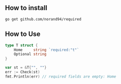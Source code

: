 ## How to install

```shell
go get github.com/norand94/required   
```

## How to Use


```go
type T struct {
    Home     string `required:"t"`
    Optional string
}

var st = &T{"", ""}
err := Check(st)
fmt.Println(err) // required fields are empty: Home
```